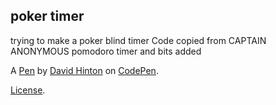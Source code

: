 poker timer
-----------
trying to make a poker blind timer
Code copied from CAPTAIN ANONYMOUS pomodoro  timer and bits added

A [Pen](https://codepen.io/david-hinton/pen/WgQpJg) by [David Hinton](https://codepen.io/david-hinton) on [CodePen](https://codepen.io).

[License](https://codepen.io/david-hinton/pen/WgQpJg/license).